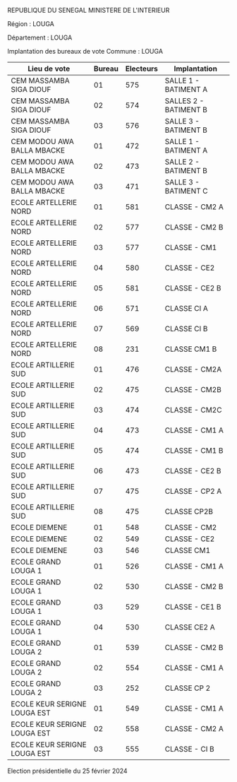 REPUBLIQUE DU SENEGAL MINISTERE DE L'INTERIEUR

Région : LOUGA

Département : LOUGA

Implantation des bureaux de vote Commune : LOUGA

| Lieu de vote | Bureau | Electeurs | Implantation |
| - | - | - | - |
| CEM MASSAMBA SIGA DIOUF | 01 | 575 | SALLE 1 - BATIMENT A |
| CEM MASSAMBA SIGA DIOUF | 02 | 574 | SALLES 2 - BATIMENT B |
| CEM MASSAMBA SIGA DIOUF | 03 | 576 | SALLE 3 - BATIMENT B |
| CEM MODOU AWA BALLA MBACKE | 01 | 472 | SALLE 1 - BATIMENT A |
| CEM MODOU AWA BALLA MBACKE | 02 | 473 | SALLE 2 - BATIMENT B |
| CEM MODOU AWA BALLA MBACKE | 03 | 471 | SALLE 3 - BATIMENT C |
| ECOLE ARTELLERIE NORD | 01 | 581 | CLASSE - CM2 A |
| ECOLE ARTELLERIE NORD | 02 | 577 | CLASSE - CM2 B |
| ECOLE ARTELLERIE NORD | 03 | 577 | CLASSE - CM1 |
| ECOLE ARTELLERIE NORD | 04 | 580 | CLASSE - CE2 |
| ECOLE ARTELLERIE NORD | 05 | 581 | CLASSE - CE2 B |
| ECOLE ARTELLERIE NORD | 06 | 571 | CLASSE CI A |
| ECOLE ARTELLERIE NORD | 07 | 569 | CLASSE CI B |
| ECOLE ARTELLERIE NORD | 08 | 231 | CLASSE CM1 B |
| ECOLE ARTILLERIE SUD | 01 | 476 | CLASSE - CM2A |
| ECOLE ARTILLERIE SUD | 02 | 475 | CLASSE - CM2B |
| ECOLE ARTILLERIE SUD | 03 | 474 | CLASSE - CM2C |
| ECOLE ARTILLERIE SUD | 04 | 473 | CLASSE - CM1 A |
| ECOLE ARTILLERIE SUD | 05 | 474 | CLASSE - CM1 B |
| ECOLE ARTILLERIE SUD | 06 | 473 | CLASSE - CE2 B |
| ECOLE ARTILLERIE SUD | 07 | 475 | CLASSE - CP2 A |
| ECOLE ARTILLERIE SUD | 08 | 475 | CLASSE CP2B |
| ECOLE DIEMENE | 01 | 548 | CLASSE - CM2 |
| ECOLE DIEMENE | 02 | 549 | CLASSE - CE2 |
| ECOLE DIEMENE | 03 | 546 | CLASSE CM1 |
| ECOLE GRAND LOUGA 1 | 01 | 526 | CLASSE - CM1 A |
| ECOLE GRAND LOUGA 1 | 02 | 530 | CLASSE - CM2 B |
| ECOLE GRAND LOUGA 1 | 03 | 529 | CLASSE - CE1 B |
| ECOLE GRAND LOUGA 1 | 04 | 530 | CLASSE CE2 A |
| ECOLE GRAND LOUGA 2 | 01 | 539 | CLASSE - CM2 B |
| ECOLE GRAND LOUGA 2 | 02 | 554 | CLASSE - CM1 A |
| ECOLE GRAND LOUGA 2 | 03 | 252 | CLASSE CP 2 |
| ECOLE KEUR SERIGNE LOUGA EST | 01 | 549 | CLASSE - CM1 A |
| ECOLE KEUR SERIGNE LOUGA EST | 02 | 558 | CLASSE - CM2 A |
| ECOLE KEUR SERIGNE LOUGA EST | 03 | 555 | CLASSE - CI B |

<!-- PageNumber="10/26" -->

Election présidentielle du 25 février 2024
